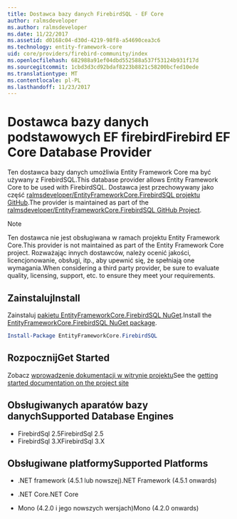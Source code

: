 ```yaml
---
title: Dostawca bazy danych FirebirdSQL - EF Core
author: ralmsdeveloper
ms.author: ralmsdeveloper
ms.date: 11/22/2017
ms.assetid: d0168c04-d30d-4219-98f8-a54690cea3c6
ms.technology: entity-framework-core
uid: core/providers/firebird-community/index
ms.openlocfilehash: 682988a91ef04dbd552588a537f53124b931f17d
ms.sourcegitcommit: 1cbd3d3cd92bdaf8223b8821c58200bcfed10ede
ms.translationtype: MT
ms.contentlocale: pl-PL
ms.lasthandoff: 11/23/2017
---
```

# <a name="firebird-ef-core-database-provider"></a><span data-ttu-id="cac86-102">Dostawca bazy danych podstawowych EF firebird</span><span class="sxs-lookup"><span data-stu-id="cac86-102">Firebird EF Core Database Provider</span></span>

<span data-ttu-id="cac86-103">Ten dostawca bazy danych umożliwia Entity Framework Core ma być używany z FirebirdSQL.</span><span class="sxs-lookup"><span data-stu-id="cac86-103">This database provider allows Entity Framework Core to be used with FirebirdSQL.</span></span> <span data-ttu-id="cac86-104">Dostawca jest przechowywany jako część [ralmsdeveloper/EntityFrameworkCore.FirebirdSQL projektu GitHub](https://github.com/ralmsdeveloper/EntityFrameworkCore.FirebirdSQL).</span><span class="sxs-lookup"><span data-stu-id="cac86-104">The provider is maintained as part of the [ralmsdeveloper/EntityFrameworkCore.FirebirdSQL GitHub Project](https://github.com/ralmsdeveloper/EntityFrameworkCore.FirebirdSQL).</span></span>

> [!NOTE]  
>
> <span data-ttu-id="cac86-105">Ten dostawca nie jest obsługiwana w ramach projektu Entity Framework Core.</span><span class="sxs-lookup"><span data-stu-id="cac86-105">This provider is not maintained as part of the Entity Framework Core project.</span></span> <span data-ttu-id="cac86-106">Rozważając innych dostawców, należy ocenić jakości, licencjonowanie, obsługi, itp., aby upewnić się, że spełniają one wymagania.</span><span class="sxs-lookup"><span data-stu-id="cac86-106">When considering a third party provider, be sure to evaluate quality, licensing, support, etc. to ensure they meet your requirements.</span></span>

## <a name="install"></a><span data-ttu-id="cac86-107">Zainstaluj</span><span class="sxs-lookup"><span data-stu-id="cac86-107">Install</span></span>

<span data-ttu-id="cac86-108">Zainstaluj [pakietu EntityFrameworkCore.FirebirdSQL NuGet](https://www.nuget.org/packages/EntityFrameworkCore.FirebirdSQL).</span><span class="sxs-lookup"><span data-stu-id="cac86-108">Install the [EntityFrameworkCore.FirebirdSQL NuGet package](https://www.nuget.org/packages/EntityFrameworkCore.FirebirdSQL).</span></span>

``` powershell
Install-Package EntityFrameworkCore.FirebirdSQL
```

## <a name="get-started"></a><span data-ttu-id="cac86-109">Rozpocznij</span><span class="sxs-lookup"><span data-stu-id="cac86-109">Get Started</span></span>

<span data-ttu-id="cac86-110">Zobacz [wprowadzenie dokumentacji w witrynie projektu](https://github.com/ralmsdeveloper/EntityFrameworkCore.FirebirdSQL/wiki)</span><span class="sxs-lookup"><span data-stu-id="cac86-110">See the [getting started documentation on the project site](https://github.com/ralmsdeveloper/EntityFrameworkCore.FirebirdSQL/wiki)</span></span>

## <a name="supported-database-engines"></a><span data-ttu-id="cac86-111">Obsługiwanych aparatów bazy danych</span><span class="sxs-lookup"><span data-stu-id="cac86-111">Supported Database Engines</span></span>

* <span data-ttu-id="cac86-112">FirebirdSql 2.5</span><span class="sxs-lookup"><span data-stu-id="cac86-112">FirebirdSql 2.5</span></span>
* <span data-ttu-id="cac86-113">FirebirdSql 3.X</span><span class="sxs-lookup"><span data-stu-id="cac86-113">FirebirdSql 3.X</span></span>

## <a name="supported-platforms"></a><span data-ttu-id="cac86-114">Obsługiwane platformy</span><span class="sxs-lookup"><span data-stu-id="cac86-114">Supported Platforms</span></span>

* <span data-ttu-id="cac86-115">.NET framework (4.5.1 lub nowszej)</span><span class="sxs-lookup"><span data-stu-id="cac86-115">.NET Framework (4.5.1 onwards)</span></span>

* <span data-ttu-id="cac86-116">.NET Core</span><span class="sxs-lookup"><span data-stu-id="cac86-116">.NET Core</span></span>

* <span data-ttu-id="cac86-117">Mono (4.2.0 i jego nowszych wersjach)</span><span class="sxs-lookup"><span data-stu-id="cac86-117">Mono (4.2.0 onwards)</span></span>
